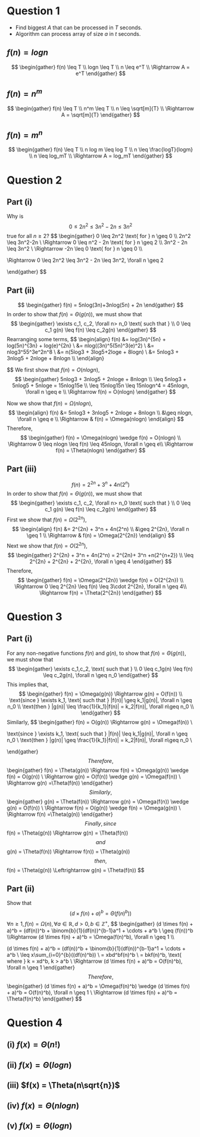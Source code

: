 # Question 1
- Find biggest $A$ that can be processed in $T$ seconds.
- Algorithm can process array of size $a$ in $t$ seconds.
## $f(n) = logn$
$$
\begin{gather}
f(n) \leq T \\
logn \leq T \\
n \leq e^T \\
\Rightarrow A = e^T
\end{gather}
$$
## $f(n) = n^m$
$$
\begin{gather}
f(n) \leq T \\
n^m \leq T \\
n \leq \sqrt[m]{T} \\
\Rightarrow A = \sqrt[m]{T}
\end{gather}
$$
## $f(n) = m^n$
$$
\begin{gather}
f(n) \leq T \\
n log m \leq log T \\
n \leq \frac{logT}{logm} \\
n \leq log_mT \\
\Rightarrow A = log_mT
\end{gather}
$$

# Question 2
## Part (i)
Why is 
$$
0 \leq 2n^2 \leq 3n^2 - 2n \leq 3n^2
$$
true for all $n \geq 2$?
$$
\begin{gather}
0 \leq 2n^2 \text{ for } n \geq 0 \\\\
2n^2 \leq 3n^2-2n \\
\Rightarrow 0 \leq n^2 - 2n \text{ for } n \geq 2 \\\\
3n^2 - 2n \leq 3n^2 \\
\Rightarrow -2n \leq 0 \text{ for } n \geq 0 \\\\

\Rightarrow 0 \leq 2n^2 \leq 3n^2 - 2n \leq 3n^2, \forall n \geq 2

\end{gather}
$$
## Part (ii) 
$$
\begin{gather}
f(n) = 5nlog(3n)+3nlog(5n) + 2n
\end{gather}
$$
In order to show that $f(n) = \Theta(g(n))$, we must show that
$$
\begin{gather}
\exists c_1, c_2, \forall n> n_0 \text{ such that } \\
0 \leq c_1 g(n) \leq f(n) \leq c_2g(n)
\end{gather}
$$
Rearranging some terms,
$$
\begin{align}
f(n) &= log(3n)^{5n} + log(5n)^{3n} + log(e)^{2n} \\
&= nlog((3n)^5(5n)^3(e)^2) \\
&= nlog3^55^3e^2n^8 \\
&= n(5log3 + 3log5+2loge + 8logn) \\
&= 5nlog3 + 3nlog5 + 2nloge + 8nlogn \\\\
\end{align}

$$
We first show that $f(n) = O(nlogn)$,
$$
\begin{gather}
5nlog3 + 3nlog5 + 2nloge + 8nlogn \\ \leq 5nlog3 + 5nlog5 + 5nloge = 15nlog15e \\
\leq 15nlog15n \leq 15nlogn^4 = 45nlogn, \forall n \geq e \\
\Rightarrow f(n) = O(nlogn)
\end{gather}
$$

Now we show that $f(n) = \Omega(nlogn)$,
$$
\begin{align}
f(n) &= 5nlog3 + 3nlog5 + 2nloge + 8nlogn \\
&\geq nlogn, \forall n \geq e \\
\Rightarrow & f(n) = \Omega(nlogn)
\end{align}
$$
Therefore,
$$
\begin{gather}
f(n) = \Omega(nlogn) \wedge f(n) = O(nlogn) \\
\Rightarrow 0 \leq nlogn \leq f(n) \leq 45nlogn, \forall n \geq e\\
\Rightarrow f(n) = \Theta(nlogn)
\end{gather}
$$
## Part (iii)
$$
f(n) = 2^{2n} + 3^n + 4n(2^n)
$$
In order to show that $f(n) = \Theta(g(n))$, we must show that
$$
\begin{gather}
\exists c_1, c_2, \forall n> n_0 \text{ such that } \\
0 \leq c_1 g(n) \leq f(n) \leq c_2g(n)
\end{gather}
$$
First we show that $f(n) = \Omega(2^{2n})$,
$$
\begin{align}
f(n) &= 2^{2n} + 3^n + 4n(2^n) \\
&\geq 2^{2n}, \forall n \geq 1 \\
\Rightarrow & f(n) = \Omega(2^{2n})
\end{align}
$$
Next we show that $f(n) = O(2^{2n})$,
$$
\begin{gather}
2^{2n} + 3^n + 4n(2^n) = 2^{2n}+ 3^n +n(2^{n+2}) \\
\leq 2^{2n} + 2^{2n} + 2^{2n}, \forall n \geq 4
\end{gather}
$$
Therefore,
$$
\begin{gather}
f(n) = \Omega(2^{2n}) \wedge f(n) = O(2^{2n}) \\
\Rightarrow 0 \leq 2^{2n} \leq f(n) \leq 3\cdot 2^{2n}, \forall n \geq 4\\
\Rightarrow f(n) = \Theta(2^{2n})
\end{gather}
$$

# Question 3

## Part (i)
For any non-negative functions $f(n)$ and $g(n)$, to show that $f(n) = \Theta(g(n))$, we must show that
$$
\begin{gather}
\exists c_1,c_2, \text{ such that } \\
0 \leq c_1g(n) \leq f(n) \leq c_2g(n), \forall n \geq n_0
\end{gather}
$$
This implies that,
$$
\begin{gather}
f(n) = \Omega(g(n)) \Rightarrow g(n) = O(f(n)) \\
\text{since } \exists k_1, \text{ such that } |f(n)|  \geq k_1|g(n)|, \forall n \geq n_0 \\
\text{then } |g(n)| \leq \frac{1}{k_1}|f(n)| = k_2|f(n)|, \forall n\geq n_0 \\
\end{gather}
$$
Similarly,
$$
\begin{gather}
f(n) = O(g(n)) \Rightarrow g(n) = \Omega(f(n)) \\

\text{since } \exists k_1, \text{ such that } |f(n)|  \leq k_1|g(n)|, \forall n \geq n_0 \\
\text{then } |g(n)| \geq \frac{1}{k_1}|f(n)| = k_2|f(n)|, \forall n\geq n_0 \\

\end{gather}
$$
Therefore,
$$
\begin{gather}
f(n) = \Theta(g(n)) \Rightarrow f(n) = \Omega(g(n)) \wedge f(n) = O(g(n)) \\
\Rightarrow g(n) = O(f(n)) \wedge g(n) = \Omega(f(n)) \\
\Rightarrow g(n) =\Theta(f(n))
\end{gather}
$$
Similarly,
$$
\begin{gather}
g(n) = \Theta(f(n)) \Rightarrow g(n) = \Omega(f(n)) \wedge g(n) = O(f(n)) \\
\Rightarrow f(n) = O(g(n)) \wedge f(n) = \Omega(g(n)) \\
\Rightarrow f(n) =\Theta(g(n))
\end{gather}
$$
Finally, since
$$
f(n) = \Theta(g(n)) \Rightarrow g(n) = \Theta(f(n))
$$
and
$$
g(n) = \Theta(f(n)) \Rightarrow f(n)) = \Theta(g(n))
$$
then,
$$
f(n) = \Theta(g(n)) \Leftrightarrow g(n) = \Theta(f(n))
$$

## Part (ii)
Show that 
$$
(d \times f(n) + a)^b = \Theta (f(n)^b))
$$
$\forall n \geq 1, f(n) = \Omega(n), \forall a \in \mathbb{R}, d > 0, b \in \mathbb{Z}^+$,
$$
\begin{gather}
(d \times f(n) + a)^b = (df(n))^b + \binom{b}{1}(df(n))^{b-1}a^1 + \cdots + a^b \\
\geq (f(n))^b \\\Rightarrow (d \times f(n) + a)^b = \Omega(f(n)^b), \forall n \geq 1 \\\\

(d \times f(n) + a)^b = (df(n))^b + \binom{b}{1}(df(n))^{b-1}a^1 + \cdots + a^b \\
\leq x\sum_{i=0}^{b}((df(n)^b)) \\
= xbd^bf(n)^b \\
= bkf(n)^b, \text{ where } k = xd^b, k > a^b \\
\Rightarrow (d \times f(n) + a)^b = O(f(n)^b), \forall n \geq 1
\end{gather}
$$
Therefore,
$$
\begin{gather}
(d \times f(n) + a)^b = \Omega(f(n)^b) \wedge (d \times f(n) + a)^b = O(f(n)^b), \forall n \geq 1 \\
\Rightarrow (d \times f(n) + a)^b = \Theta(f(n)^b)
\end{gather}
$$
# Question 4
## (i) $f(x) = \Theta(n!)$
## (ii)  $f(x) = \Theta(logn)$
## (iii) $f(x) = \Theta(n\sqrt{n})$
## (iv) $f(x) = \Theta(nlogn)$
## (v) $f(x) = \Theta(logn)$







